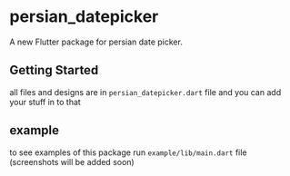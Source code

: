 # persian_datepicker

A new Flutter package for persian date picker.

## Getting Started

all files and designs are in `persian_datepicker.dart` file and
you can add your stuff in to that

## example

to see examples of this package run `example/lib/main.dart` file
(screenshots will be added soon)